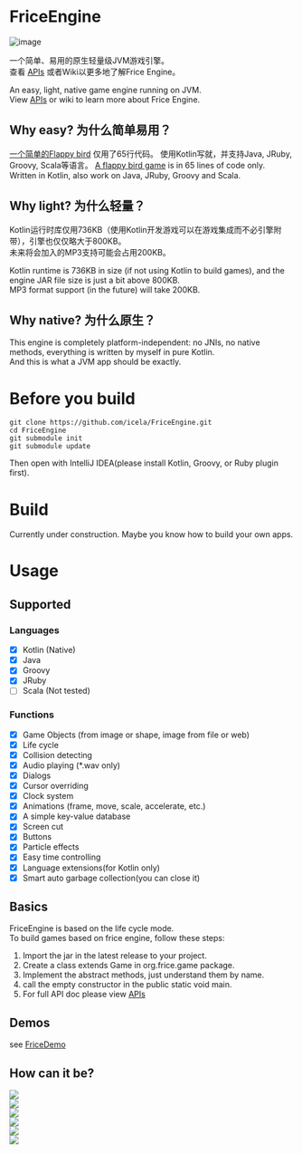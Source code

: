 # FriceEngine

![image](https://avatars1.githubusercontent.com/u/21008243)

一个简单、易用的原生轻量级JVM游戏引擎。<br/>
查看 [APIs](apis.md) 或者Wiki以更多地了解Frice Engine。

An easy, light, native game engine running on JVM.<br/>
View [APIs](apis.md) or wiki to learn more about Frice Engine.

## Why easy? 为什么简单易用？
[一个简单的Flappy bird](demos/demo/Demo7.java) 仅用了65行代码。
使用Kotlin写就，并支持Java, JRuby, Groovy, Scala等语言。
[A flappy bird game](demos/demo/Demo7.java) is in 65 lines of code only.<br/>
Written in Kotlin, also work on Java, JRuby, Groovy and Scala.

## Why light? 为什么轻量？
Kotlin运行时库仅用736KB（使用Kotlin开发游戏可以在游戏集成而不必引擎附带），引擎也仅仅略大于800KB。<br/>
未来将会加入的MP3支持可能会占用200KB。

Kotlin runtime is 736KB in size (if not using Kotlin to build games), and the engine JAR file size is just a bit above 800KB.<br/>
MP3 format support (in the future) will take 200KB.

## Why native? 为什么原生？
This engine is completely platform-independent: no JNIs, no native methods, everything is written by myself in pure Kotlin.<br/>
And this is what a JVM app should be exactly.

# Before you build

```
git clone https://github.com/icela/FriceEngine.git
cd FriceEngine
git submodule init
git submodule update
```
Then open with IntelliJ IDEA(please install Kotlin, Groovy, or Ruby plugin first).

# Build
Currently under construction. Maybe you know how to build your own apps.

# Usage

## Supported

### Languages
- [X] Kotlin (Native)
- [X] Java
- [X] Groovy
- [X] JRuby
- [ ] Scala (Not tested)

### Functions
- [X] Game Objects (from image or shape, image from file or web)
- [X] Life cycle
- [X] Collision detecting
- [X] Audio playing (*.wav only)
- [X] Dialogs
- [X] Cursor overriding
- [X] Clock system
- [X] Animations (frame, move, scale, accelerate, etc.)
- [X] A simple key-value database
- [X] Screen cut
- [X] Buttons
- [X] Particle effects
- [X] Easy time controlling
- [X] Language extensions(for Kotlin only)
- [X] Smart auto garbage collection(you can close it)

## Basics
FriceEngine is based on the life cycle mode.<br/>
To build games based on frice engine, follow these steps:

1. Import the jar in the latest release to your project.
2. Create a class extends Game in org.frice.game package.
3. Implement the abstract methods, just understand them by name.
4. call the empty constructor in the public static void main.
5. For full API doc please view [APIs](apis.md)

## Demos
see [FriceDemo](https://github.com/icela/FriceDemo)

## How can it be?

![](https://github.com/ice1000/ice1000.github.io/blob/master/assets/images/game/5/0.gif?raw=true)<br/>
![](https://github.com/ice1000/ice1000.github.io/blob/master/assets/images/game/5/2.gif?raw=true)<br/>
![](https://github.com/ice1000/ice1000.github.io/blob/master/assets/images/game/5/3.gif?raw=true)<br/>
![](https://github.com/ice1000/ice1000.github.io/blob/master/assets/images/game/5/4.gif?raw=true)<br/>
![](https://github.com/ice1000/ice1000.github.io/blob/master/assets/images/game/5/5.gif?raw=true)<br/>
![](https://github.com/ice1000/ice1000.github.io/blob/master/assets/images/game/5/6.gif?raw=true)<br/>

